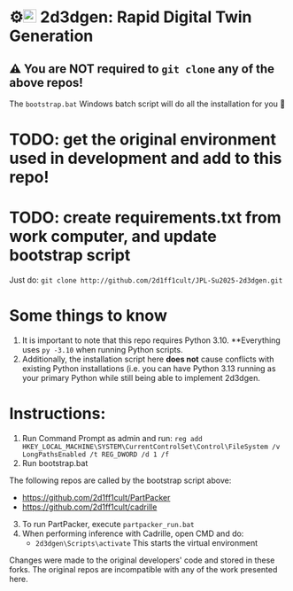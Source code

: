 # :gear:<img width="24" height="24" alt="heh" src="https://github.com/user-attachments/assets/f907926c-6dd3-4c75-b907-21ed3b0e9302" /> 2d3dgen: Rapid Digital Twin Generation

## ⚠️ You are NOT required to `git clone` any of the above repos!
The `bootstrap.bat` Windows batch script will do all the installation for you :hugs:

# TODO: get the original environment used in development and add to this repo!
# TODO: create requirements.txt from work computer, and update bootstrap script

Just do:
`git clone http://github.com/2d1ff1cult/JPL-Su2025-2d3dgen.git`

# Some things to know
1. It is important to note that this repo requires Python 3.10. **Everything uses `py -3.10` when running Python scripts.
2. Additionally, the installation script here **does not** cause conflicts with existing Python installations (i.e. you can have Python 3.13 running as your primary Python while still being able to implement 2d3dgen.

# Instructions:
1. Run Command Prompt as admin and run:
`reg add HKEY_LOCAL_MACHINE\SYSTEM\CurrentControlSet\Control\FileSystem /v LongPathsEnabled /t REG_DWORD /d 1 /f`
2. Run bootstrap.bat 

The following repos are called by the bootstrap script above:
- https://github.com/2d1ff1cult/PartPacker
- https://github.com/2d1ff1cult/cadrille

3. To run PartPacker, execute `partpacker_run.bat`
4. When performing inference with Cadrille, open CMD and do:
   - `2d3dgen\Scripts\activate`
This starts the virtual environment

Changes were made to the original developers' code and stored in these forks. The original repos are incompatible with any of the work presented here.
